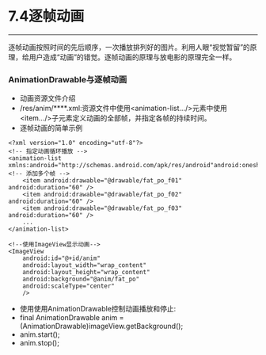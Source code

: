 # 7.4逐帧动画
---
逐帧动画按照时间的先后顺序，一次播放排列好的图片。利用人眼“视觉暂留”的原理，给用户造成“动画”的错觉。逐帧动画的原理与放电影的原理完全一样。

### AnimationDrawable与逐帧动画
* 动画资源文件介绍
 * /res/anim/****.xml:资源文件中使用<animation-list…/>元素中使用<item…/>子元素定义动画的全部帧，并指定各帧的持续时间。
* 逐帧动画的简单示例

```
<?xml version="1.0" encoding="utf-8"?>
<!-- 指定动画循环播放 -->
<animation-list xmlns:android="http://schemas.android.com/apk/res/android"android:oneshot="false">
<!-- 添加多个帧 -->
    <item android:drawable="@drawable/fat_po_f01" android:duration="60" />
    <item android:drawable="@drawable/fat_po_f02" android:duration="60" />
    <item android:drawable="@drawable/fat_po_f03" android:duration="60" />
    ...
</animation-list>
```

```
<!--使用ImageView显示动画-->
<ImageView  
	android:id="@+id/anim"
	android:layout_width="wrap_content" 
	android:layout_height="wrap_content" 
	android:background="@anim/fat_po"
	android:scaleType="center"
	/>
```

* 使用使用AnimationDrawable控制动画播放和停止:
* final AnimationDrawable anim = (AnimationDrawable)imageView.getBackground();
* anim.start();
* anim.stop();











